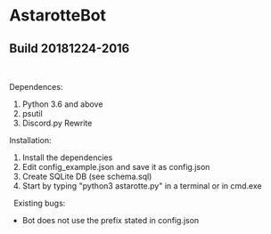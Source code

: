 # AstarotteBot 
## Build 20181224-2016
&nbsp; 

Dependences:
1. Python 3.6 and above
1. psutil
2. Discord.py Rewrite
&nbsp;

Installation:
1. Install the dependencies
2. Edit config_example.json and save it as config.json
3. Create SQLite DB (see schema.sql)
4. Start by typing "python3 astarotte.py" in a terminal or in cmd.exe

&nbsp;
Existing bugs:
- Bot does not use the prefix stated in config.json

